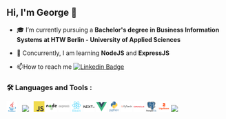 
## Hi, I'm George 👋

<!-- I'm a a forever student -->

- :mortar_board: I’m currently pursuing a **Bachelor's degree in Business Information Systems at HTW Berlin - University of Applied Sciences**

- :seedling: Concurrently, I am learning **NodeJS** and **ExpressJS**

- :mailbox:How to reach me  [![Linkedin Badge](https://img.shields.io/badge/-LinkedIn-blue?style=flat&logo=Linkedin&logoColor=white)](https://www.linkedin.com/in/george-slight-neira/)


### :hammer_and_wrench: Languages and Tools :
<p align="left">
 <code><img height="25" src="https://raw.githubusercontent.com/devicons/devicon/master/icons/java/java-original.svg"> </code>
 <code><img height="25" src="https://www.vectorlogo.zone/logos/springio/springio-icon.svg"> </code>
 <code><img height="25" src="https://raw.githubusercontent.com/github/explore/80688e429a7d4ef2fca1e82350fe8e3517d3494d/topics/javascript/javascript.png"></code>
 <code><img height="25" src="https://raw.githubusercontent.com/devicons/devicon/master/icons/nodejs/nodejs-original-wordmark.svg"></code>
 <code><img height="25" src="https://github.com/devicons/devicon/blob/master/icons/express/express-original-wordmark.svg"></code>
 <code><img height="25" src="https://github.com/devicons/devicon/blob/master/icons/react/react-original-wordmark.svg"></code>
 <code><img height="25" src="https://github.com/devicons/devicon/blob/master/icons/nextjs/nextjs-original-wordmark.svg"></code>
 <code><img height="25" src="https://raw.githubusercontent.com/github/explore/80688e429a7d4ef2fca1e82350fe8e3517d3494d/topics/vue/vue.png"></code>
 <code><img height="25" src="https://github.com/devicons/devicon/blob/master/icons/python/python-original-wordmark.svg"></code>
 <code><img height="25" src="https://github.com/devicons/devicon/blob/master/icons/pytorch/pytorch-original-wordmark.svg"></code>
 <code><img height="25" src="https://raw.githubusercontent.com/devicons/devicon/master/icons/oracle/oracle-original.svg"></code>
 <code><img height="25" src="https://raw.githubusercontent.com/devicons/devicon/master/icons/postgresql/postgresql-original-wordmark.svg"></code>
 <code><img height="25" src="https://github.com/devicons/devicon/blob/master/icons/liquibase/liquibase-original-wordmark.svg"></code>
 <code><img height="25" src="https://www.vectorlogo.zone/logos/git-scm/git-scm-icon.svg"></code>
</p>
